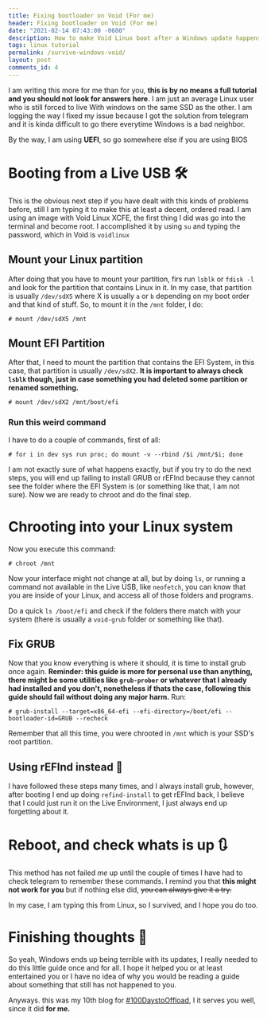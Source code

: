 ```yaml
---
title: Fixing bootloader on Void (For me)
header: Fixing bootloader on Void (For me)
date: "2021-02-14 07:43:00 -0600"
description: How to make Void Linux boot after a Windows update happens and kills everything. 
tags: linux tutorial
permalink: /survive-windows-void/
layout: post
comments_id: 4
---
```


I am writing this more for me than for you, __this is by no means a full tutorial and you should not look for answers here__. I am just an average Linux user who is still forced to live With windows on the same SSD as the other. I am logging the way I fixed my issue because I got the solution from telegram and it is kinda difficult to go there everytime Windows is a bad neighbor.

By the way, I am using **UEFI**, so go somewhere else if you are using BIOS

# Booting from a Live USB 🛠

This is the obvious next step if you have dealt with this kinds of problems before, still I am typing it to make this at least a decent, ordered read. I am using an image with Void Linux XCFE, the first thing I did was go into the terminal and become root. I accomplished it by using `su` and typing the password, which in Void is `voidlinux`

## Mount your Linux partition

After doing that you have to mount your partition, firs run `lsblk` or `fdisk -l` and look for the partition that contains Linux in it. In my case, that partition is usually `/dev/sdX5` where X is usually `a` or `b` depending on my boot order and that kind of stuff. So, to mount it in the `/mnt` folder, I do:

```
# mount /dev/sdX5 /mnt
```

## Mount EFI Partition

After that, I need to mount the partition that contains the EFI System, in this case, that partition is usually `/dev/sdX2`. **It is important to always check `lsblk` though, just in case something you had deleted some partition or renamed something.**

```
# mount /dev/sdX2 /mnt/boot/efi
```


### Run this weird command

I have to do a couple of commands, first of all:

```
# for i in dev sys run proc; do mount -v --rbind /$i /mnt/$i; done
```

I am not exactly sure of what happens exactly, but if you try to do the  next steps, you will end up failing to install GRUB or rEFInd because they cannot see the folder where the EFI System is (or something like that, I am not sure).
Now we are ready to chroot and do the final step.

# Chrooting into your Linux system

Now you execute this command:

```
# chroot /mnt
```

Now your interface might not change at all, but by doing `ls`, or running a command not available in the Live USB, like `neofetch`, you can know that you are inside of your Linux, and access all of those folders and programs.

Do a quick  `ls /boot/efi` and check if the folders there match with your system (there is usually a `void-grub` folder or something like that).

## Fix GRUB

Now that you know everything is where it should, it is time to install grub once again. **Reminder: this guide is more for personal use than anything, there might be some utilities like `grub-prober` or whatever that I already had installed and you don't, nonetheless if thats the case, following this guide should fail without doing any major harm.** Run:

```
# grub-install --target=x86_64-efi --efi-directory=/boot/efi --bootloader-id=GRUB --recheck
```

Remember that all this time, you were chrooted in `/mnt` which is your SSD's root partition.


## Using rEFInd instead 🛑

I have followed these steps many times, and I always install grub, however, after booting I end up doing `refind-install` to get rEFInd back, I believe that I could just run it on the Live Environment, I just always end up forgetting about it.

# Reboot, and check whats is up 🔃

This method has not failed *me* up until the couple of times I have had to check telegram to remember these commands. I remind you that **this might not work for you** but if nothing else did, ~~you can always give it a try.~~

In my case, I am typing this from Linux, so I survived, and I hope you do too.
# Finishing thoughts 💭

So yeah, Windows ends up being terrible with its updates, I really needed to do this little guide once and for all. I hope it helped you or at least entertained you or I have no idea of why you would be reading a guide about something that still has not happened to you.

Anyways. this was my 10th blog for [#100DaystoOffload](https://100daystooffload.com), I it serves you well, since it did **for me.**

















 



